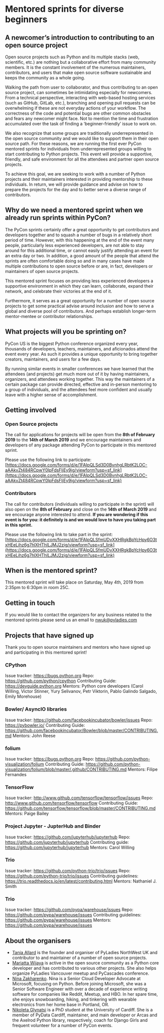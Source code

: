 # Mentored sprints for diverse beginners
## A newcomer’s introduction to contributing to an open source project

Open source projects such as Python and its multiple stacks (web, scientific, etc.) are nothing but a collaborative effort from many community members. It is the constant involvement of the numerous maintainers, contributors, and users that make open source software sustainable and keeps the community as a whole going.

Walking the path from user to collaborator, and thus contributing to an open source project, can sometimes be intimidating especially for newcomers. From a technical perspective, interacting with web-based hosting services (such as GitHub, GitLab, etc.), branching and opening pull requests can be overwhelming if these are not everyday actions of your workflow. The correctness of the code and potential bugs are other common obstacles and fears any newcomer might face. Not to mention the time and frustration accumulated over the task of finding a ‘beginner-friendly’ issue to work on.

We also recognize that some groups are traditionally underrepresented in the open source community and we would like to support them in their open source path.
For these reasons, we are running the first ever PyCon mentored sprints for individuals from underrepresented groups willing to start contributing to Python projects. This event will provide a supportive, friendly, and safe environment for all the attendees and partner open source projects.

To achieve this goal, we are seeking to work with a number of Python projects and their maintainers interested in providing mentorship
to these individuals. In return, we will provide guidance and advise on how to prepare the projects for the day and to better serve a diverse range of contributors.

## Why do we need a mentored sprint when we already run sprints within PyCon?

The PyCon sprints certainly offer a great opportunity to get contributors and developers together and to squash a number of bugs in a relatively short period of time. However, with this happening at the end of the event many people, particularly less experienced developers, are not able to stay around for this additional time, or cannot easily justify attending an event for an extra day or two. In addition, a good amount of the people that attend the sprints are often comfortable doing so and in many cases have made multiple contributions to open source before or are, in fact, developers or maintainers of open source projects.

This mentored sprint focuses on providing less experienced developers a supportive environment in which they can learn, collaborate, expand their network, and celebrate their victories at the end of it.

Furthermore, it serves as a great opportunity for a number of open source projects to get some practical advise around inclusion and how to serve a global and diverse pool of contributors. And perhaps establish longer-term mentor-mentee or contributor relationships.


## What projects will you be sprinting on?

PyCon US is the biggest Python conference organized every year, thousands of developers, teachers, maintainers, and aficionados attend the event every year. As such it provides a unique opportunity to bring together creators, 
maintainers, and users for a few days.

By running similar events in smaller conferences we have learned that the attendees (and projects) get much more out of it by having maintainers, organizers, and attendees working together. This way the maintainers of a certain package can provide directed, effective and in-person mentoring to a group of individuals, and the attendees feel more confident and usually leave with a higher sense of accomplishment.

## Getting involved

### Open Source projects

The call for applications for projects will be open from the **8th of February 2019**  to the **14th of March 2019** and  we encourage
maintainers and developers of any package attending PyCon to participate in this mentored sprint. 

Please use the following link to participate: [https://docs.google.com/forms/d/e/1FAIpQLSd3D0BvnhgLRbtK2LOC-aAAkvZt484RCpwY0lpFdsFljEy9ig/viewform?usp=sf_link](https://docs.google.com/forms/d/e/1FAIpQLSd3D0BvnhgLRbtK2LOC-aAAkvZt484RCpwY0lpFdsFljEy9ig/viewform?usp=sf_link)

### Contributors

The call for contributors (individuals willing to participate in the sprint) will also open on the **8th of February** and close on the **14th of March 2019** and we encourage anyone interested to attend.
**If you are wondering if this event is for you: it definitely is and we would love to have you taking part in this sprint.**

Please use the following link to take part in the sprint: [https://docs.google.com/forms/d/e/1FAIpQLSfmUDvXXHRgkBpYcHpy6O3txHEeLihz6g7hlXHThlLJMJ2zig/viewform?usp=sf_link](https://docs.google.com/forms/d/e/1FAIpQLSfmUDvXXHRgkBpYcHpy6O3txHEeLihz6g7hlXHThlLJMJ2zig/viewform?usp=sf_link)

## When is the mentored sprint?

This mentored sprint will take place on Saturday, May 4th, 2019 from 2:35pm to 6:30pm in room 25C.

## Getting in touch

If you would like to contact the organizers for any business related to the mentored sprints please send us an email to nwuk@pyladies.com

## Projects that have signed up

Thank you to open source maintainers and mentors who have signed up and participating in this mentored sprint!

### CPython

Issue tracker: https://bugs.python.org
Repo: https://github.com/python/cpython
Contributing Guide: https://devguide.python.org
Mentors: Python core developers (Carol Willing, Victor Stinner, Yury Selivanov, Petr Viktorin, Pablo Galindo Salgado, Emily Morehouse)

### Bowler/ AsyncIO libraries

Issue tracker: https://github.com/facebookincubator/bowler/issues
Repo: https://pybowler.io/
Contributing Guide: https://github.com/facebookincubator/Bowler/blob/master/CONTRIBUTING.md
Mentors: John Reese

### folium

Issue tracker: https://bugs.python.org
Repo: https://github.com/python-visualization/folium
Contributing Guide: https://github.com/python-visualization/folium/blob/master/.github/CONTRIBUTING.md
Mentors: Filipe Fernandes

### TensorFlow

Issue tracker: http://www.github.com/tensorflow/tensorflow/issues
Repo: http://www.github.com/tensorflow/tensorflow
Contributing Guide: https://github.com/tensorflow/tensorflow/blob/master/CONTRIBUTING.md
Mentors: Paige Bailey

### Project Jupyter - JupterHub and Binder
Issue tracker: https://github.com/jupyterhub/jupyterhub
Repo: https://github.com/jupyterhub/jupyterhub
Contributing guide: https://github.com/jupyterhub/jupyterhub
Mentors: Carol Willing

### Trio
Issue tracker: https://github.com/python-trio/trio/issues
Repo: https://github.com/python-trio/trio/issues
Contributing guidelines: https://trio.readthedocs.io/en/latest/contributing.html
Mentors: Nathaniel J. Smith

### Trio
Issue tracker: https://github.com/pypa/warehouse/issues
Repo: https://github.com/pypa/warehouse/issues
Contributing guidelines: https://github.com/pypa/warehouse/issues
Mentors: https://github.com/pypa/warehouse/issues


## About the organisers

- [Tania Allard](https://twitter.com/ixek) is the founder and organiser of PyLadies NorthWest UK and contributor to and maintainer of a number of open source projects. 
- [Mariatta Wijaya](https://twitter.com/mariatta) is active in the open source community as a Python core developer and has contributed to various other projects. She also helps organize PyLadies Vancouver meetup and PyCascades conference.
- [Nina Zakharenko](https://twitter.com/nnja). Nina is a Senior Cloud Developer Advocate at Microsoft, focusing on Python. Before joining Microsoft, she was a Senior Software Engineer with over a decade of experience writing software for companies like Reddit, Meetup, and HBO. In her spare time, she enjoys snowboarding, hiking, and tinkering with wearable electronics from her home base in Portland, OR. 
- [Nikoleta Glynatsi](https://twitter.com/NikoletaGlyn) is a PhD student at the University of Cardiff. She is a member of PyData Cardiff, maintainer, and main developer or Arcas and the Axelrod Python library, respectively, coach for Django Girls and frequent volunteer for a number of PyCon events.
